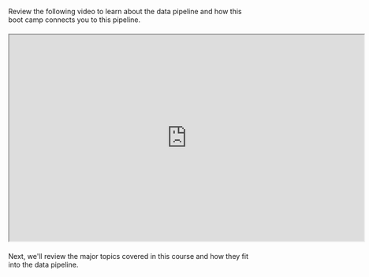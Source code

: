 <img style="display: none;" src="https://static.bc-edx.com/data/prework/m4/img/banner.jpg" alt="lesson banner" />

Review the following video to learn about the data pipeline and how this boot camp connects you to this pipeline.

<iframe style="width: 720px; height: 420px; display: block; margin: 20px auto;" src="https://fast.wistia.net/embed/iframe/lchkg9nr3a?videoFoam=true" width="720" height="420" allowfullscreen="allowfullscreen" webkitallowfullscreen="webkitallowfullscreen" mozallowfullscreen="mozallowfullscreen" allow="autoplay *"></iframe>

Next, we'll review the major topics covered in this course and how they fit into the data pipeline.
